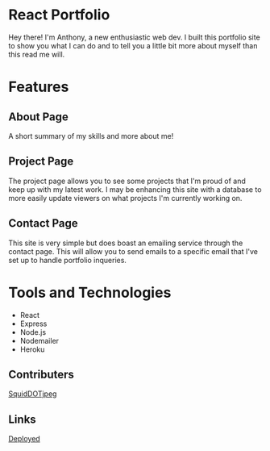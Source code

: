 # React Portfolio

Hey there! I'm Anthony, a new enthusiastic web dev. I built this portfolio site to show you what I can do and to tell you a little bit more about myself than this read me will.

# Features

## About Page

A short summary of my skills and more about me!

## Project Page

The project page allows you to see some projects that I'm proud of and keep up with my latest work. I may be enhancing this site with a database to more easily update viewers on what projects I'm currently working on.

## Contact Page

This site is very simple but does boast an emailing service through the contact page. This will allow you to send emails to a specific email that I've set up to handle portfolio inqueries.

# Tools and Technologies

- React
- Express
- Node.js
- Nodemailer
- Heroku

## Contributers

[SquidDOTjpeg](https://github.com/SquidDOTjpeg)

## Links

[Deployed](https://squid-portfolio.herokuapp.com/)
